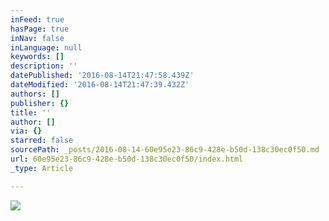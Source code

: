 ```yaml
---
inFeed: true
hasPage: true
inNav: false
inLanguage: null
keywords: []
description: ''
datePublished: '2016-08-14T21:47:58.439Z'
dateModified: '2016-08-14T21:47:39.432Z'
authors: []
publisher: {}
title: ''
author: []
via: {}
starred: false
sourcePath: _posts/2016-08-14-60e95e23-86c9-428e-b50d-138c30ec0f50.md
url: 60e95e23-86c9-428e-b50d-138c30ec0f50/index.html
_type: Article

---
```

![](https://the-grid-user-content.s3-us-west-2.amazonaws.com/4337dfa7-63c8-4edb-b5fa-3f5dcb76b108.jpg)